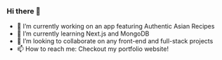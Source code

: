 ### Hi there 👋

<!--
**anthonyiu/anthonyiu** is a ✨ _special_ ✨ repository because its `README.md` (this file) appears on your GitHub profile.

Here are some ideas to get you started:

- 🔭 I’m currently working on ...
- 🌱 I’m currently learning ...
- 👯 I’m looking to collaborate on ...
- 🤔 I’m looking for help with ...
- 💬 Ask me about ...
- 📫 How to reach me: ...
- 😄 Pronouns: ...
- ⚡ Fun fact: ...
-->

- 🔭 I’m currently working on an app featuring Authentic Asian Recipes
- 🌱 I’m currently learning Next.js and MongoDB
- 👯 I’m looking to collaborate on any front-end and full-stack projects
- 📫 How to reach me: Checkout my portfolio website!
